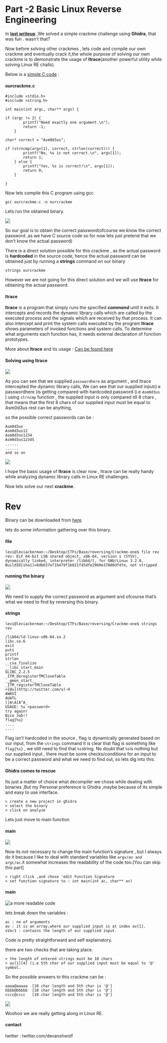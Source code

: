 # Part -2 Basic Linux Reverse Engineering

In [**last writeup**](https://medium.com/@Asm0d3us/1-crackmes-one-beginner-friendly-reversing-challenges-6df94ea6b29d) ,We solved a simple crackme challenge using **Ghidra**, that was fun . wasn’t that?

Now before solving other crackmes , lets code and compile our own crackme and eventually crack it,the whole purpose of solving our own crackme is to demonstrate the usage of **ltrace**(another powerful utility while solving Linux RE challs).

Below is a [simple C code](https://github.com/NoraCodes/crackmes/blob/master/crackme01.c) :

#### ourcrackme.c

```
#include <stdio.h>
#include <string.h>

int main(int argc, char** argv) {

if (argc != 2) {
        printf("Need exactly one argument.\n");
        return -1;
    }

char* correct = "Asm0d3us";

if (strncmp(argv[1], correct, strlen(correct))) {
        printf("No, %s is not correct.\n", argv[1]);
        return 1;
    } else {
        printf("Yes, %s is correct!\n", argv[1]);
        return 0;
    }

}
```

Now lets compile this C program using gcc

`gcc ourcrackme.c -o ourcrackme`

Lets run the obtained binary.

![](https://cdn-images-1.medium.com/max/1194/1*oo0fCjASNTiePQ9ITqgPhw.png)

So our goal is to obtain the correct password(ofcourse we know the correct password ,as we have C source code so for now lets just pretend that we don’t know the actual password)

There is a direct solution possible for this crackme , as the actual password is **hardcoded** in the source code, hence the actual password can be obtained just by running a **strings** command on our binary

`strings ourcrackme`

However we are not going for this direct solution and we will use **ltrace** for obtaining the actual password.

#### ltrace

**ltrace** is a program that simply runs the specified **_command_** until it
exits. It intercepts and records the dynamic library calls which are
called by the executed process and the signals which are received by
that process. It can also intercept and print the system calls
executed by the program
**ltrace** shows parameters of invoked functions and system calls. To
determine what arguments each function has, it needs external
declaration of function prototypes.

More about **ltrace** and its usage : [Can be found here](http://man7.org/linux/man-pages/man1/ltrace.1.html)

#### Solving using ltrace

![](https://cdn-images-1.medium.com/max/2406/1*tRiF2OYpJqSW5C4LT87c8w.png)

As you can see that we supplied `passwordhere` as argument , and ltrace intercepted the dynamic library calls, We can see that our supplied input(i.e passwordhere )is getting compared with hardcoded password (i.e `Asm0d3us` ) using `strncmp` function , the supplied input is only compared till 8 chars , that means that the first 8 chars of our supplied input must be equal to Asm0d3us rest can be anything,

so the possible correct passwords can be :

```
Asm0d3us
Asm0d3us12
Asm0d3us1234
Asm0d3us12345
......
......
and so on
```

![](https://cdn-images-1.medium.com/max/1214/1*_LYWz7QqxPvsHm60fR910A.png)

I hope the basic usage of **ltrace** is clear now , ltrace can be really handy while analyzing dynamic library calls in Linux RE challenges.

Now lets solve our next **crackme**.

# **Rev**

Binary can be downloaded from [here](https://drive.google.com/open?id=1pemgsyMyiJcyc1NuO8xebtPkgPysPfL6)

lets do some information gathering over this binary.

#### file

```
levi@leviackerman:~/Desktop/CTFs/Base/reversing/Crackme-one$ file rev
rev: ELF 64-bit LSB shared object, x86-64, version 1 (SYSV), dynamically linked, interpreter /lib64/l, for GNU/Linux 3.2.0, BuildID[sha1]=6db637ef1b479f1b821f45dfe2960e37880df4fe, not stripped
```

#### running the binary

![](https://cdn-images-1.medium.com/max/1974/1*VB8VYYPJP5I0v1oUUkn41w.png)

We need to supply the correct password as argument and ofcourse that’s what we need to find by reversing this binary.

#### strings

```
levi@leviackerman:~/Desktop/CTFs/Base/reversing/Crackme-one$ strings rev

/lib64/ld-linux-x86-64.so.2
libc.so.6
exit
puts
printf
strlen
__cxa_finalize
__libc_start_main
GLIBC_2.2.5
_ITM_deregisterTMCloneTable
__gmon_start__
_ITM_registerTMCloneTable
<[@u](http://twitter.com/u)-H
AWAVI
AUATL
[]A\A]A^A_
USAGE: %s <password>
try again!
Nice Job!!
flag{%s}
....
....
```

Flag isn’t hardcoded in the source , flag is dynamically generated based on our input, from the `strings` command it is clear that flag is something like `flag{%s}` , we still need to find that `%s`string. No doubt that `%s`is nothing but our supplied input , there must be some checks/conditions for an input to be a correct password and what we need to find out, so lets dig into this.

#### Ghidra comes to rescue

Its just a matter of choice what decompiler we chose while dealing with binaries ,But my Personal preference is Ghidra ,maybe because of its simple and easy to use interface.

```
> create a new project in ghidra
> select the binary
> click on analyze
```

Lets just move to main function

#### main

![](https://cdn-images-1.medium.com/max/890/1*hZ1d9YxDatmBkbnpnGtvbQ.png)

Now its not necessary to change the main function’s signature , but I always do it because I like to deal with standard variables like `argv/av and argc/ac`.it somewhat increases the readability of the code too.[You can skip this part]

```
> right click ,and chose 'edit Function Signature
> set function signature to : int main(int ac, char** av)
```

#### **main**

![a more readable code](https://cdn-images-1.medium.com/max/754/1*Ss1zduomYVl2dgpusYNh1g.png)

lets break down the variables :

```
ac : no of arguments
av : it is an array,where our supplied input is at index av[1].
sVar1 : contains the length of our supplied input.
```

Code is pretty straightforward and self explainatory.

there are two checks that are taking place.

```
> the length of entered strings must be 10 chars
> av[1][4] (i.e 5th char of our supplied input must be equal to '@' symbol.

```

So the possible answers to this crackme can be :

```
aaaa@aaaaa  [10 char length and 5th char is '@']
bbbb@bbbbb  [10 char length and 5th char is '@']
cccc@cccc   [10 char length and 5th char is '@']
```

![](https://cdn-images-1.medium.com/max/1902/1*NOzrriufEeIV_hH5t-fg-w.png)

Woohoo we are really getting along in Linux RE.

#### contact

twitter : twitter.com/devanshwolf
